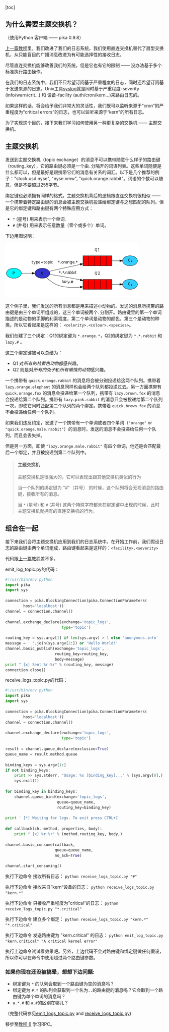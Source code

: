 [toc]

## 为什么需要主题交换机？

（使用Python 客户端 —— pika 0.9.8）

[上一篇教程](http://rabbitmq.mr-ping.com/tutorials_with_python/[5]Topics.html)里，我们改进了我们的日志系统。我们使用直连交换机替代了扇型交换机，从只能盲目的广播消息改进为有可能选择性的接收日志。

尽管直连交换机能够改善我们的系统，但是它也有它的限制 —— 没办法基于多个标准执行路由操作。

在我们的日志系统中，我们不只希望订阅基于严重程度的日志，同时还希望订阅基于发送来源的日志。Unix工具[syslog](http://en.wikipedia.org/wiki/Syslog)就是同时基于严重程度-severity (info/warn/crit...) 和 设备-facility (auth/cron/kern...)来路由日志的。

如果这样的话，将会给予我们非常大的灵活性，我们既可以监听来源于“cron”的严重程度为“critical errors”的日志，也可以监听来源于“kern”的所有日志。

为了实现这个目的，接下来我们学习如何使用另一种更复杂的交换机 —— 主题交换机。

## 主题交换机

发送到主题交换机（topic exchange）的消息不可以携带随意什么样子的路由键（routing_key），它的路由键必须是一个由`.`分隔开的词语列表。这些单词随便是什么都可以，但是最好是跟携带它们的消息有关系的词汇。以下是几个推荐的例子："stock.usd.nyse", "nyse.vmw", "quick.orange.rabbit"。词语的个数可以随意，但是不要超过255字节。

绑定键也必须拥有同样的格式。主题交换机背后的逻辑跟直连交换机很相似 —— 一个携带着特定路由键的消息会被主题交换机投递给绑定键与之想匹配的队列。但是它的绑定键和路由键有两个特殊应用方式：

- `*` (星号) 用来表示一个单词.
- `#` (井号) 用来表示任意数量（零个或多个）单词。

下边用图说明：

![None](rabbitmq_images/python-five.png)

这个例子里，我们发送的所有消息都是用来描述小动物的。发送的消息所携带的路由键是由三个单词所组成的，这三个单词被两个`.`分割开。路由键里的第一个单词描述的是动物的手脚的利索程度，第二个单词是动物的颜色，第三个是动物的种类。所以它看起来是这样的： `<celerity>.<colour>.<species>`。

我们创建了三个绑定：Q1的绑定键为 `*.orange.*`，Q2的绑定键为 `*.*.rabbit` 和 `lazy.#` 。

这三个绑定键被可以总结为：

- Q1 对*所有的桔黄色动物*都感兴趣。
- Q2 则是对*所有的兔子*和*所有懒惰的动物*感兴趣。

一个携带有 `quick.orange.rabbit` 的消息将会被分别投递给这两个队列。携带着 `lazy.orange.elephant` 的消息同样也会给两个队列都投递过去。另一方面携带有 `quick.orange.fox` 的消息会投递给第一个队列，携带有 `lazy.brown.fox` 的消息会投递给第二个队列。携带有 `lazy.pink.rabbit` 的消息只会被投递给第二个队列一次，即使它同时匹配第二个队列的两个绑定。携带着 `quick.brown.fox` 的消息不会投递给任何一个队列。

如果我们违反约定，发送了一个携带有一个单词或者四个单词（`"orange"` or `"quick.orange.male.rabbit"`）的消息时，发送的消息不会投递给任何一个队列，而且会丢失掉。

但是另一方面，即使 `"lazy.orange.male.rabbit"` 有四个单词，他还是会匹配最后一个绑定，并且被投递到第二个队列中。

> #### 主题交换机
>
> 主题交换机是很强大的，它可以表现出跟其他交换机类似的行为
>
> 当一个队列的绑定键为 "#"（井号） 的时候，这个队列将会无视消息的路由键，接收所有的消息。
>
> 当 `*` (星号) 和 `#` (井号) 这两个特殊字符都未在绑定键中出现的时候，此时主题交换机就拥有的直连交换机的行为。

## 组合在一起

接下来我们会将主题交换机应用到我们的日志系统中。在开始工作前，我们假设日志的路由键由两个单词组成，路由键看起来是这样的：`<facility>.<severity>`

代码跟[上一篇教程](http://rabbitmq.mr-ping.com/tutorials_with_python/[5]Topics.html)差不多。

emit_log_topic.py的代码：

```python
#!/usr/bin/env python
import pika
import sys

connection = pika.BlockingConnection(pika.ConnectionParameters(
        host='localhost'))
channel = connection.channel()

channel.exchange_declare(exchange='topic_logs',
                         type='topic')

routing_key = sys.argv[1] if len(sys.argv) > 1 else 'anonymous.info'
message = ' '.join(sys.argv[2:]) or 'Hello World!'
channel.basic_publish(exchange='topic_logs',
                      routing_key=routing_key,
                      body=message)
print " [x] Sent %r:%r" % (routing_key, message)
connection.close()
```

receive_logs_topic.py的代码：

```python
#!/usr/bin/env python
import pika
import sys

connection = pika.BlockingConnection(pika.ConnectionParameters(
        host='localhost'))
channel = connection.channel()

channel.exchange_declare(exchange='topic_logs',
                         type='topic')

result = channel.queue_declare(exclusive=True)
queue_name = result.method.queue

binding_keys = sys.argv[1:]
if not binding_keys:
    print >> sys.stderr, "Usage: %s [binding_key]..." % (sys.argv[0],)
    sys.exit(1)

for binding_key in binding_keys:
    channel.queue_bind(exchange='topic_logs',
                       queue=queue_name,
                       routing_key=binding_key)

print ' [*] Waiting for logs. To exit press CTRL+C'

def callback(ch, method, properties, body):
    print " [x] %r:%r" % (method.routing_key, body,)

channel.basic_consume(callback,
                      queue=queue_name,
                      no_ack=True)

channel.start_consuming()
```

执行下边命令 接收所有日志：
`python receive_logs_topic.py "#"`

执行下边命令 接收来自”kern“设备的日志：
`python receive_logs_topic.py "kern.*"`

执行下边命令 只接收严重程度为”critical“的日志：
`python receive_logs_topic.py "*.critical"`

执行下边命令 建立多个绑定：
`python receive_logs_topic.py "kern.*" "*.critical"`

执行下边命令 发送路由键为 "kern.critical" 的日志：
`python emit_log_topic.py "kern.critical" "A critical kernel error"`

执行上边命令试试看效果吧。另外，上边代码不会对路由键和绑定键做任何假设，所以你可以在命令中使用超过两个路由键参数。

### 如果你现在还没被搞晕，想想下边问题:

- 绑定键为 `*` 的队列会取到一个路由键为空的消息吗？
- 绑定键为 `#.*` 的队列会获取到一个名为`..`的路由键的消息吗？它会取到一个路由键为单个单词的消息吗？
- `a.*.#` 和 `a.#`的区别在哪儿？

（完整代码参见[emit_logs_topic.py](https://github.com/rabbitmq/rabbitmq-tutorials/blob/master/python/emit_log_topic.py) and [receive_logs_topic.py](https://github.com/rabbitmq/rabbitmq-tutorials/blob/master/python/receive_logs_topic.py))

移步至[教程 6](http://rabbitmq.mr-ping.com/tutorials_with_python/[5]Topics.html) 学习RPC。